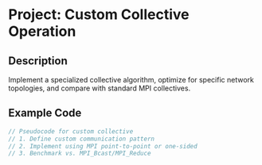 # Project: Custom Collective Operation

## Description
Implement a specialized collective algorithm, optimize for specific network topologies, and compare with standard MPI collectives.

## Example Code
```c
// Pseudocode for custom collective
// 1. Define custom communication pattern
// 2. Implement using MPI point-to-point or one-sided
// 3. Benchmark vs. MPI_Bcast/MPI_Reduce
```

